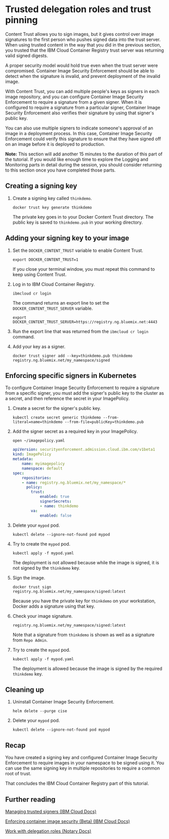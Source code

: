 # Trusted delegation roles and trust pinning

Content Trust allows you to sign images, but it gives control over image signatures to the first person who pushes signed data into the trust server. When using trusted content in the way that you did in the previous section, you trusted that the IBM Cloud Container Registry trust server was returning valid signed digests.

A proper security model would hold true even when the trust server were compromised. Container Image Security Enforcement should be able to detect when the signature is invalid, and prevent deployment of the invalid image.

With Content Trust, you can add multiple people's keys as signers in each image repository, and you can configure Container Image Security Enforcement to require a signature from a given signer. When it is configured to require a signature from a particular signer, Container Image Security Enforcement also verifies their signature by using that signer's public key.

You can also use multiple signers to indicate someone's approval of an image in a deployment process. In this case, Container Image Security Enforcement could verify this signature to ensure that they have signed off on an image before it is deployed to production.

**Note:** This section will add another 15 minutes to the duration of this part of the tutorial. If you would like enough time to explore the Logging and Monitoring parts in detail during the session, you should consider returning to this section once you have completed those parts.

## Creating a signing key

1. Create a signing key called `thinkdemo`.

    `docker trust key generate thinkdemo`

    The private key goes in to your Docker Content Trust directory. The public key is saved to `thinkdemo.pub` in your working directory.

## Adding your signing key to your image

1. Set the `DOCKER_CONTENT_TRUST` variable to enable Content Trust.

    `export DOCKER_CONTENT_TRUST=1`

    If you close your terminal window, you must repeat this command to keep using Content Trust.

2. Log in to IBM Cloud Container Registry.

    `ibmcloud cr login`

    The command returns an export line to set the `DOCKER_CONTENT_TRUST_SERVER` variable.

    `export DOCKER_CONTENT_TRUST_SERVER=https://registry.ng.bluemix.net:4443`

3. Run the export line that was returned from the `ibmcloud cr login` command.

4. Add your key as a signer.

    `docker trust signer add --key=thinkdemo.pub thinkdemo registry.ng.bluemix.net/my_namespace/signed`

## Enforcing specific signers in Kubernetes

To configure Container Image Security Enforcement to require a signature from a specific signer, you must add the signer's public key to the cluster as a secret, and then reference the secret in your ImagePolicy.

1. Create a secret for the signer's public key.

    `kubectl create secret generic thinkdemo --from-literal=name=thinkdemo --from-file=publicKey=thinkdemo.pub`

2. Add the signer secret as a required key in your ImagePolicy.

    `open ~/imagepolicy.yaml`

    ```yaml
    apiVersion: securityenforcement.admission.cloud.ibm.com/v1beta1
    kind: ImagePolicy
    metadata:
        name: myimagepolicy
        namespace: default
    spec:
        repositories:
        - name: registry.ng.bluemix.net/my_namespace/*
          policy:
            trust:
                enabled: true
                signerSecrets:
                - name: thinkdemo
            va:
                enabled: false
    ```

3. Delete your `mypod` pod.

    `kubectl delete --ignore-not-found pod mypod`

4. Try to create the `mypod` pod.

    `kubectl apply -f mypod.yaml`

    The deployment is not allowed because while the image is signed, it is not signed by the `thinkdemo` key.

5. Sign the image.

    `docker trust sign registry.ng.bluemix.net/my_namespace/signed:latest`

    Because you have the private key for `thinkdemo` on your workstation, Docker adds a signature using that key.

6. Check your image signature.

    `registry.ng.bluemix.net/my_namespace/signed:latest`

    Note that a signature from `thinkdemo` is shown as well as a signature from `Repo Admin`.

7. Try to create the `mypod` pod.

    `kubectl apply -f mypod.yaml`

    The deployment is allowed because the image is signed by the required `thinkdemo` key.

## Cleaning up

1. Uninstall Container Image Security Enforcement.

    `helm delete --purge cise`

2. Delete your `mypod` pod.

    `kubectl delete --ignore-not-found pod mypod`

## Recap

You have created a signing key and configured Container Image Security Enforcement to require images in your namespace to be signed using it. You can use the same signing key in multiple repositories to require a common root of trust.

That concludes the IBM Cloud Container Registry part of this tutorial.

## Further reading

[Managing trusted signers (IBM Cloud Docs)](https://console.bluemix.net/docs/services/Registry/registry_trusted_content.html#trustedcontent_signers)

[Enforcing container image security (Beta) (IBM Cloud Docs)](https://console.bluemix.net/docs/services/Registry/registry_security_enforce.html#security_enforce)

[Work with delegation roles (Notary Docs)](https://github.com/theupdateframework/notary/blob/master/docs/advanced_usage.md#work-with-delegation-roles)
